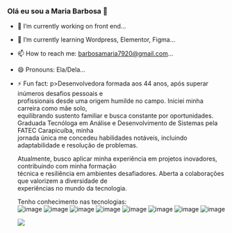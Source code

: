 ### Olá eu sou a Maria Barbosa 👋



- 🔭 I’m currently working on front end...
- 🌱 I’m currently learning Wordpress, Elementor, Figma...
- 📫 How to reach me: barbosamaria7920@gmail.com...
- 😄 Pronouns: Ela/Dela...
- ⚡ Fun fact: p>Desenvolvedora formada aos 44 anos, após superar inúmeros desafios pessoais e <br> profissionais desde uma origem humilde no campo. Iniciei minha carreira como mãe solo, <br> equilibrando sustento familiar e busca constante por oportunidades.<br>  Graduada Tecnóloga em Análise e Desenvolvimento de Sistemas pela FATEC Carapicuíba, minha  <br> jornada única me concedeu habilidades notáveis, incluindo adaptabilidade e resolução de problemas.</p>
            <p>Atualmente, busco aplicar minha experiência em projetos inovadores, contribuindo com minha formação <br>técnica e resiliência em ambientes desafiadores. Aberta a colaborações que valorizem a diversidade de <br>experiências no mundo da tecnologia.</p>
            Tenho  conhecimento nas tecnologias:
            <div class="container">
          <div>
          ![image](https://github.com/MariaBarbosa9/MariaBarbosa9/assets/102806932/1b55ee18-caac-404b-9028-bb32702871e2)
           ![image](https://github.com/MariaBarbosa9/MariaBarbosa9/assets/102806932/504147bc-e11a-41aa-84e2-247a88ce713e)
            ![image](https://github.com/MariaBarbosa9/MariaBarbosa9/assets/102806932/6d6d3479-a919-44b0-ace3-408f8e8ee479)
            ![image](https://github.com/MariaBarbosa9/MariaBarbosa9/assets/102806932/49770922-21ad-47c5-ad1f-554df1da216f)
            ![image](https://github.com/MariaBarbosa9/MariaBarbosa9/assets/102806932/468deda6-052a-465d-880a-203a759829dc)
            ![image](https://github.com/MariaBarbosa9/MariaBarbosa9/assets/102806932/33e20456-5337-4f1b-a674-95626e9079cb)
            ![image](https://github.com/MariaBarbosa9/MariaBarbosa9/assets/102806932/f269bb4f-61be-4ee0-b03d-13604f4fce4d)
            ![image](https://github.com/MariaBarbosa9/MariaBarbosa9/assets/102806932/18c95832-a04d-4458-a6ae-e3dcc14ba4ed)


  
  </div>
  <a href="[href="https://www.linkedin.com/in/maria-barbosa-37874a298/"-3e3c-47e2-8666-c2a03da3eb56)" target="_blank"><img src="https://img.shields.io/badge/LinkedIn-0077B5?style=for-the-badge&logo=linkedin&logoColor=white"
</div>








